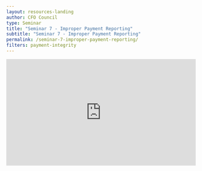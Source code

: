 ```yaml
---
layout: resources-landing
author: CFO Council
type: Seminar
title: "Seminar 7 - Improper Payment Reporting"
subtitle: "Seminar 7 - Improper Payment Reporting"
permalink: /seminar-7-improper-payment-reporting/
filters: payment-integrity
---
```


<div style="padding:56.25% 0 0 0;position:relative;"><iframe src="https://player.vimeo.com/video/567537089?badge=0&amp;autopause=0&amp;player_id=0&amp;app_id=58479" frameborder="0" allow="autoplay; fullscreen; picture-in-picture" allowfullscreen style="position:absolute;top:0;left:0;width:100%;height:100%;" title="Seminar 7"></iframe></div><script src="https://player.vimeo.com/api/player.js"></script>
